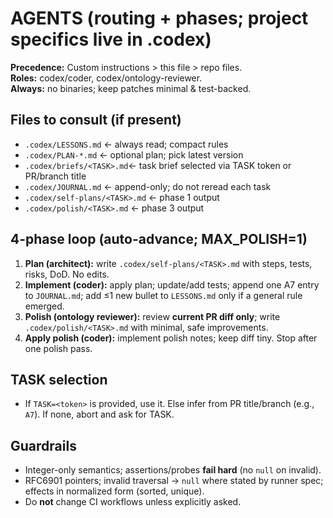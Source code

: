 # AGENTS (routing + phases; project specifics live in .codex)

**Precedence:** Custom instructions > this file > repo files.  
**Roles:** codex/coder, codex/ontology-reviewer.  
**Always:** no binaries; keep patches minimal & test-backed.

## Files to consult (if present)
- `.codex/LESSONS.md`      ← always read; compact rules
- `.codex/PLAN-*.md`       ← optional plan; pick latest version
- `.codex/briefs/<TASK>.md`← task brief selected via TASK token or PR/branch title
- `.codex/JOURNAL.md`      ← append-only; do not reread each task
- `.codex/self-plans/<TASK>.md` ← phase 1 output
- `.codex/polish/<TASK>.md`     ← phase 3 output

## 4-phase loop (auto-advance; MAX_POLISH=1)
1) **Plan (architect):** write `.codex/self-plans/<TASK>.md` with steps, tests, risks, DoD. No edits.  
2) **Implement (coder):** apply plan; update/add tests; append one A7 entry to `JOURNAL.md`; add ≤1 new bullet to `LESSONS.md` only if a general rule emerged.  
3) **Polish (ontology reviewer):** review **current PR diff only**; write `.codex/polish/<TASK>.md` with minimal, safe improvements.  
4) **Apply polish (coder):** implement polish notes; keep diff tiny. Stop after one polish pass.

## TASK selection
- If `TASK=<token>` is provided, use it. Else infer from PR title/branch (e.g., `A7`). If none, abort and ask for TASK.

## Guardrails
- Integer-only semantics; assertions/probes **fail hard** (no `null` on invalid).  
- RFC6901 pointers; invalid traversal → `null` where stated by runner spec; effects in normalized form (sorted, unique).  
- Do **not** change CI workflows unless explicitly asked.

